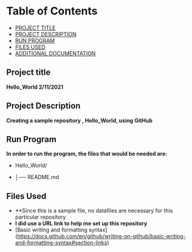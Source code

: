 # Table of Contents

- [PROJECT TITLE](#Project-Title)
- [PROJECT DESCRIPTION](#Project-Description)
- [RUN PROGRAM](#Run-program)
- [FILES USED](#files-used)
- [ADDITIONAL DOCUMENTATION](#additional-documentation)

## Project title

**Hello_World 2/11/2021**

## Project Description

**Creating a sample repository , Hello_World,  using GitHub**

## Run Program

**In order to run the program, the files that would be needed are:**
- Hello_World/

- │── README.md
  
## Files Used

- **Since this is a sample file, no datafiles are necessary for this particular repository
- **I did use a URL link to help me set up this repository**
- [Basic writing and formatting syntax] (https://docs.github.com/en/github/writing-on-github/basic-writing-and-formatting-syntax#section-links)
